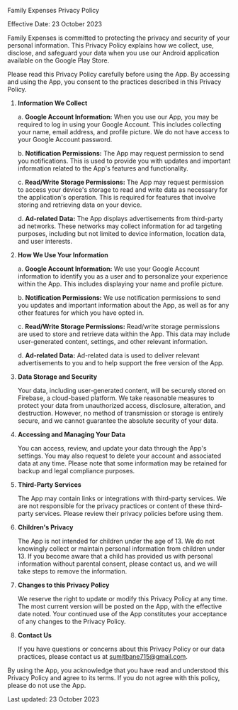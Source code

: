 Family Expenses Privacy Policy

Effective Date: 23 October 2023

Family Expenses is committed to protecting the privacy and security of your personal information. This Privacy Policy explains how we collect, use, disclose, and safeguard your data when you use our Android application available on the Google Play Store.

Please read this Privacy Policy carefully before using the App. By accessing and using the App, you consent to the practices described in this Privacy Policy.

1. **Information We Collect**

    a. **Google Account Information:** When you use our App, you may be required to log in using your Google Account. This includes collecting your name, email address, and profile picture. We do not have access to your Google Account password.
    
    b. **Notification Permissions:** The App may request permission to send you notifications. This is used to provide you with updates and important information related to the App's features and functionality.
    
    c. **Read/Write Storage Permissions:** The App may request permission to access your device's storage to read and write data as necessary for the application's operation. This is required for features that involve storing and retrieving data on your device.
    
    d. **Ad-related Data:** The App displays advertisements from third-party ad networks. These networks may collect information for ad targeting purposes, including but not limited to device information, location data, and user interests.

2. **How We Use Your Information**
    
    a. **Google Account Information:** We use your Google Account information to identify you as a user and to personalize your experience within the App. This includes displaying your name and profile picture.
    
    b. **Notification Permissions:** We use notification permissions to send you updates and important information about the App, as well as for any other features for which you have opted in.
    
    c. **Read/Write Storage Permissions:** Read/write storage permissions are used to store and retrieve data within the App. This data may include user-generated content, settings, and other relevant information.
    
    d. **Ad-related Data:** Ad-related data is used to deliver relevant advertisements to you and to help support the free version of the App.

3. **Data Storage and Security**
    
    Your data, including user-generated content, will be securely stored on Firebase, a cloud-based platform. We take reasonable measures to protect your data from unauthorized access, disclosure, alteration, and destruction. However, no method of transmission or storage is entirely secure, and we cannot guarantee the absolute security of your data.

4. **Accessing and Managing Your Data**

    You can access, review, and update your data through the App's settings. You may also request to delete your account and associated data at any time. Please note that some information may be retained for backup and legal compliance purposes.

5. **Third-Party Services**

    The App may contain links or integrations with third-party services. We are not responsible for the privacy practices or content of these third-party services. Please review their privacy policies before using them.

6. **Children's Privacy**

    The App is not intended for children under the age of 13. We do not knowingly collect or maintain personal information from children under 13. If you become aware that a child has provided us with personal information without parental consent, please contact us, and we will take steps to remove the information.

7. **Changes to this Privacy Policy**

    We reserve the right to update or modify this Privacy Policy at any time. The most current version will be posted on the App, with the effective date noted. Your continued use of the App constitutes your acceptance of any changes to the Privacy Policy.

8. **Contact Us**

    If you have questions or concerns about this Privacy Policy or our data practices, please contact us at sumitbane715@gmail.com.

By using the App, you acknowledge that you have read and understood this Privacy Policy and agree to its terms. If you do not agree with this policy, please do not use the App.

Last updated: 23 October 2023
